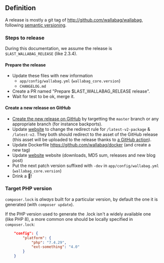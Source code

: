## Definition

A release is mostly a git tag of http://github.com/wallabag/wallabag, following [semantic versioning](http://semver.org).

### Steps to release

During this documentation, we assume the release is `$LAST_WALLABAG_RELEASE` (like 2.3.4).

#### Prepare the release

- Update these files with new information
    - `app/config/wallabag.yml` (`wallabag_core.version`)
    - `CHANGELOG.md`
- Create a PR named "Prepare $LAST_WALLABAG_RELEASE release".
- Wait for test to be ok, merge it.

#### Create a new release on GitHub

- [Create the new release on GitHub](https://github.com/wallabag/wallabag/releases/new) by targetting the `master` branch or any appropriate branch (for instance backports). 
- Update [website](https://github.com/wallabag/website) to change the redirect rule for `/latest-v2-package` & `/latest-v2`. They both should redirect to the asset of the GitHub release (this asset will be uploaded to the release thanks to [a GitHub action](https://github.com/wallabag/wallabag/blob/master/.github/workflows/upload-release-package.yml)). 
- Update Dockerfile https://github.com/wallabag/docker (and create a new tag)
- Update [website](https://github.com/wallabag/website) website (downloads, MD5 sum, releases and new blog post)
- Put the next patch version suffixed with `-dev` in `app/config/wallabag.yml` (`wallabag_core.version`)
- Drink a :beer:!

### Target PHP version
`composer.lock` is _always_ built for a particular version, by default the one it is generated (with `composer update`).

If the PHP version used to generate the .lock isn't a widely available one (like PHP 8), a more common one should
be locally specified in `composer.lock`:

```json
    "config": {
        "platform": {
            "php": "7.4.29",
            "ext-something": "4.0"
        }
    }
```
